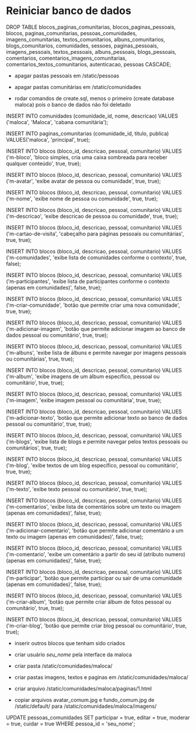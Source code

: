 # Reiniciar banco de dados

DROP TABLE blocos_paginas_comunitarias, blocos_paginas_pessoais, blocos, paginas_comunitarias, pessoas_comunidades, imagens_comunitarias, textos_comunitarios, albuns_comunitarios, blogs_comunitarios, comunidades, sessoes, paginas_pessoais, imagens_pessoais, textos_pessoais, albuns_pessoais, blogs_pessoais, comentarios, comentarios_imagens_comunitarias, comentarios_textos_comunitarios, autenticacao, pessoas CASCADE;

- apagar pastas pessoais em /static/pessoas

- apagar pastas comunitárias em /static/comunidades

- rodar comandos de create.sql, menos o primeiro (create database maloca) pois o banco de dados não foi deletado

INSERT INTO comunidades (comunidade_id, nome, descricao) VALUES ('maloca', 'Maloca', 'cabana comunitária');

INSERT INTO paginas_comunitarias (comunidade_id, titulo, publica) VALUES('maloca', 'principal', true);

INSERT INTO blocos (bloco_id, descricao, pessoal, comunitario) VALUES ('m-bloco', 'bloco simples, cria uma caixa sombreada para receber qualquer conteúdo', true, true);

INSERT INTO blocos (bloco_id, descricao, pessoal, comunitario) VALUES ('m-avatar', 'exibe avatar de pessoa ou comunidade', true, true);

INSERT INTO blocos (bloco_id, descricao, pessoal, comunitario) VALUES ('m-nome', 'exibe nome de pessoa ou comunidade', true, true);

INSERT INTO blocos (bloco_id, descricao, pessoal, comunitario) VALUES ('m-descricao', 'exibe descricao de pessoa ou comunidade', true, true);

INSERT INTO blocos (bloco_id, descricao, pessoal, comunitario) VALUES ('m-cartao-de-visita', 'cabeçalho para páginas pessoais ou comunitárias', true, true);

INSERT INTO blocos (bloco_id, descricao, pessoal, comunitario) VALUES ('m-comunidades', 'exibe lista de comunidades conforme o contexto', true, false);

INSERT INTO blocos (bloco_id, descricao, pessoal, comunitario) VALUES ('m-participantes', 'exibe lista de participantes conforme o contexto (apenas em comunidades)', false, true);

INSERT INTO blocos (bloco_id, descricao, pessoal, comunitario) VALUES ('m-criar-comunidade', 'botão que permite criar uma nova comunidade', true, true);

INSERT INTO blocos (bloco_id, descricao, pessoal, comunitario) VALUES ('m-adicionar-imagem', 'botão que permite adicionar imagem ao banco de dados pessoal ou comunitário', true, true);

INSERT INTO blocos (bloco_id, descricao, pessoal, comunitario) VALUES ('m-albuns', 'exibe lista de álbuns e permite navegar por imagens pessoais ou comunitárias', true, true);

INSERT INTO blocos (bloco_id, descricao, pessoal, comunitario) VALUES ('m-album', 'exibe imagens de um álbum específico, pessoal ou comunitário', true, true);

INSERT INTO blocos (bloco_id, descricao, pessoal, comunitario) VALUES ('m-imagem', 'exibe imagem pessoal ou comunitária', true, true);

INSERT INTO blocos (bloco_id, descricao, pessoal, comunitario) VALUES ('m-adicionar-texto', 'botão que permite adicionar texto ao banco de dados pessoal ou comunitário', true, true);

INSERT INTO blocos (bloco_id, descricao, pessoal, comunitario) VALUES ('m-blogs', 'exibe lista de blogs e permite navegar pelos textos pessoais ou comunitários', true, true);

INSERT INTO blocos (bloco_id, descricao, pessoal, comunitario) VALUES ('m-blog', 'exibe textos de um blog específico, pessoal ou comunitário', true, true);

INSERT INTO blocos (bloco_id, descricao, pessoal, comunitario) VALUES ('m-texto', 'exibe texto pessoal ou comunitário', true, true);

INSERT INTO blocos (bloco_id, descricao, pessoal, comunitario) VALUES ('m-comentarios', 'exibe lista de comentários sobre um texto ou imagem (apenas em comunidades)', false, true);

INSERT INTO blocos (bloco_id, descricao, pessoal, comunitario) VALUES ('m-adicionar-comentario', 'botão que permite adicionar comentário a um texto ou imagem (apenas em comunidades)', false, true);

INSERT INTO blocos (bloco_id, descricao, pessoal, comunitario) VALUES ('m-comentario', 'exibe um comentário a partir do seu id (atributo numero) (apenas em comunidades)', false, true);

INSERT INTO blocos (bloco_id, descricao, pessoal, comunitario) VALUES ('m-participar', 'botão que permite participar ou sair de uma comunidade (apenas em comunidades)', false, true);

INSERT INTO blocos (bloco_id, descricao, pessoal, comunitario) VALUES ('m-criar-album', 'botão que permite criar álbum de fotos pessoal ou comunitário', true, true);

INSERT INTO blocos (bloco_id, descricao, pessoal, comunitario) VALUES ('m-criar-blog', 'botão que permite criar blog pessoal ou comunitário', true, true);

- inserir outros blocos que tenham sido criados

- criar usuário *seu_nome* pela interface da maloca

- criar pasta /static/comunidades/maloca/

- criar pastas imagens, textos e paginas em /static/comunidades/maloca/

- criar arquivo /static/comunidades/maloca/paginas/1.html

- copiar arquivos avatar_comum.jpg e fundo_comum.jpg de /static/default/ para /static/comunidades/maloca/imagens/

UPDATE pessoas_comunidades SET participar = true, editar = true, moderar = true, cuidar = true WHERE pessoa_id = 'seu_nome';

